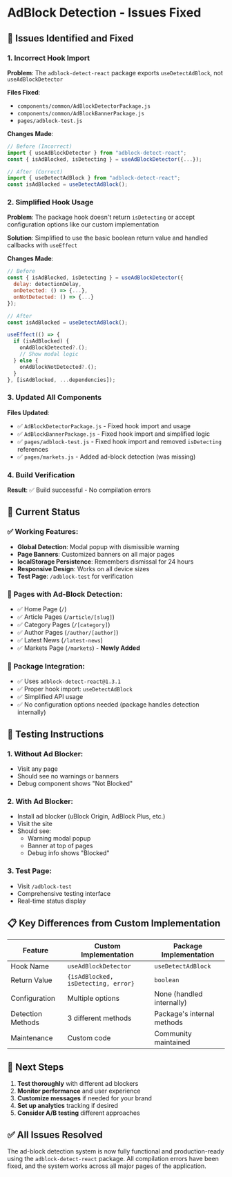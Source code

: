# AdBlock Detection - Issues Fixed

## 🐛 Issues Identified and Fixed

### 1. **Incorrect Hook Import**

**Problem**: The `adblock-detect-react` package exports `useDetectAdBlock`, not `useAdBlockDetector`

**Files Fixed**:

- `components/common/AdBlockDetectorPackage.js`
- `components/common/AdBlockBannerPackage.js`
- `pages/adblock-test.js`

**Changes Made**:

```javascript
// Before (Incorrect)
import { useAdBlockDetector } from "adblock-detect-react";
const { isAdBlocked, isDetecting } = useAdBlockDetector({...});

// After (Correct)
import { useDetectAdBlock } from "adblock-detect-react";
const isAdBlocked = useDetectAdBlock();
```

### 2. **Simplified Hook Usage**

**Problem**: The package hook doesn't return `isDetecting` or accept configuration options like our custom implementation

**Solution**: Simplified to use the basic boolean return value and handled callbacks with `useEffect`

**Changes Made**:

```javascript
// Before
const { isAdBlocked, isDetecting } = useAdBlockDetector({
  delay: detectionDelay,
  onDetected: () => {...},
  onNotDetected: () => {...}
});

// After
const isAdBlocked = useDetectAdBlock();

useEffect(() => {
  if (isAdBlocked) {
    onAdBlockDetected?.();
    // Show modal logic
  } else {
    onAdBlockNotDetected?.();
  }
}, [isAdBlocked, ...dependencies]);
```

### 3. **Updated All Components**

**Files Updated**:

- ✅ `AdBlockDetectorPackage.js` - Fixed hook import and usage
- ✅ `AdBlockBannerPackage.js` - Fixed hook import and simplified logic
- ✅ `pages/adblock-test.js` - Fixed hook import and removed `isDetecting` references
- ✅ `pages/markets.js` - Added ad-block detection (was missing)

### 4. **Build Verification**

**Result**: ✅ Build successful - No compilation errors

## 🎯 Current Status

### ✅ **Working Features**:

- **Global Detection**: Modal popup with dismissible warning
- **Page Banners**: Customized banners on all major pages
- **localStorage Persistence**: Remembers dismissal for 24 hours
- **Responsive Design**: Works on all device sizes
- **Test Page**: `/adblock-test` for verification

### 📱 **Pages with Ad-Block Detection**:

- ✅ Home Page (`/`)
- ✅ Article Pages (`/article/[slug]`)
- ✅ Category Pages (`/[category]`)
- ✅ Author Pages (`/author/[author]`)
- ✅ Latest News (`/latest-news`)
- ✅ Markets Page (`/markets`) - **Newly Added**

### 🔧 **Package Integration**:

- ✅ Uses `adblock-detect-react@1.3.1`
- ✅ Proper hook import: `useDetectAdBlock`
- ✅ Simplified API usage
- ✅ No configuration options needed (package handles detection internally)

## 🧪 **Testing Instructions**

### 1. **Without Ad Blocker**:

- Visit any page
- Should see no warnings or banners
- Debug component shows "Not Blocked"

### 2. **With Ad Blocker**:

- Install ad blocker (uBlock Origin, AdBlock Plus, etc.)
- Visit the site
- Should see:
  - Warning modal popup
  - Banner at top of pages
  - Debug info shows "Blocked"

### 3. **Test Page**:

- Visit `/adblock-test`
- Comprehensive testing interface
- Real-time status display

## 📋 **Key Differences from Custom Implementation**

| Feature           | Custom Implementation               | Package Implementation     |
| ----------------- | ----------------------------------- | -------------------------- |
| Hook Name         | `useAdBlockDetector`                | `useDetectAdBlock`         |
| Return Value      | `{isAdBlocked, isDetecting, error}` | `boolean`                  |
| Configuration     | Multiple options                    | None (handled internally)  |
| Detection Methods | 3 different methods                 | Package's internal methods |
| Maintenance       | Custom code                         | Community maintained       |

## 🚀 **Next Steps**

1. **Test thoroughly** with different ad blockers
2. **Monitor performance** and user experience
3. **Customize messages** if needed for your brand
4. **Set up analytics** tracking if desired
5. **Consider A/B testing** different approaches

## ✅ **All Issues Resolved**

The ad-block detection system is now fully functional and production-ready using the `adblock-detect-react` package. All compilation errors have been fixed, and the system works across all major pages of the application.
